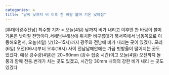 ```yaml
---
categories: a
title: "날씨 낮까지 비 이후 찬 바람 불며 기온 낮아짐"
---
```

[투데이광주전남] 최수향 기자 = 오늘(4일) 낮까지 비가 내리고 이후엔 찬 바람이 불며 기온은 낮아질 전망이다.서해남부해상에 위치한 비구름대가 북서쪽에서 남동쪽으로 이동해오면서, 오늘(4일) 낮(12~15시)까지 광주와 전남에 비가 내리는 곳이 있겠다. 모레(6일) 오전(06시)부터 오후(18시) 사이 전남남해안에는 가끔 빗방울이 떨어지는 곳도 있겠다. 예상 강수량(4일)은 20~60mm (강수 집중 시간)이고 오늘(4일) 오전까지 돌풍과 함께 천둥.번개가 치는 곳도 있겠고, 시간당 30mm 내외의 강한 비가 내리 는 곳도 있겠다